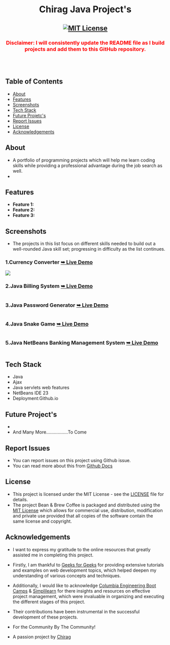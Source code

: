 <h1 align="center">Chirag Java Project's</h1>

<div align="center">

<h2 align="center">
  <a href="LICENSE">
    <img src="https://github.com/SorcererChiragsingh/Java-Projects/blob/main/img/MIT%20License.png" alt="MIT License" />
  </a>
</h2>
<h3 align="center">
<font color="red">Disclaimer: I will consistently update the README file as I build projects and add them to this GitHub repository.</font>
</h3>
<p></p>

</div> <br/><br/>

## Table of Contents

- [About](#about)
- [Features](#features)
- [Screenshots](#screenshots)
- [Tech Stack](#tech-stack)
- [Future Projetc's](#FutureProject's)
- [Report Issues](#report-issues)
- [License](#license)
- [Acknowledgements](#acknowledgements)

## About
- A portfolio of programming projects which will help me learn coding skills while providing a professional advantage during the job search as well.
- 


## Features

- **Feature 1:** 
- **Feature 2:** 
- **Feature 3:** 

## Screenshots

- The projects in this list focus on different skills needed to build out a well-rounded Java skill set; progressing in difficulty as the list continues.

### 1.Currency Converter <a href="" target="_blank"><strong>➥ Live Demo</strong></a>
![](https://github.com/SorcererChiragsingh/Java-Projects/blob/main/1-Currency_Converter/Preview1.PNG)


### 2.Java Billing System <a href="" target="_blank"><strong>➥ Live Demo</strong></a>
![]()

### 3.Java Password Generator <a href="" target="_blank"><strong>➥ Live Demo</strong></a>
![]()

### 4.Java Snake Game <a href="" target="_blank"><strong>➥ Live Demo</strong></a>
![]()

### 5.Java NetBeans Banking Management System <a href="" target="_blank"><strong>➥ Live Demo</strong></a>
![]()


<!-- 
### 00. <a href="" target="_blank"><strong>➥ Live Demo for </strong></a>
![]()
-->
## Tech Stack

- Java
- Ajax
- Java servlets web features
- NetBeans IDE 23
- Deployment:Github.io


## Future Project's

 - 
 - And Many More.................To Come

 ## Report Issues
- You can report issues on this project using Github issue.
- You can read more about this from [Github Docs](https://docs.github.com/en/issues/tracking-your-work-with-issues/creating-an-issue)

## License

- This project is licensed under the MIT License - see the [LICENSE](https://github.com/SorcererChiragsingh/Java-Projects/blob/main/LICENSE) file for details.
- The project Bean & Brew Coffee is packaged and distributed using the [MIT License](https://choosealicense.com/licenses/mit/) which allows for commercial use, distribution, modification and private use provided that all copies of the software contain the same license and copyright.

## Acknowledgements

- I want to express my gratitude to the online resources that greatly assisted me in completing this project.

- Firstly, I am thankful to [Geeks for Geeks](https://www.geeksforgeeks.org/java-projects/) for providing extensive tutorials and examples on web development topics, which helped deepen my understanding of various concepts and techniques.

- Additionally, I would like to acknowledge [Columbia Engineering Boot Camps](https://bootcamp.cvn.columbia.edu/blog/java-projects-for-beginners-to-gain-skills/) & [Simplilearn](https://www.simplilearn.com/tutorials/java-tutorial/java-projects-for-beginner) for there insights and resources on effective project management, which were invaluable in organizing and executing the different stages of this project.

- Their contributions have been instrumental in the successful development of these projects. 

- For the Community By The Community!
- A passion project by [Chirag](www.linkedin.com/in/chirag-singh-148993279)